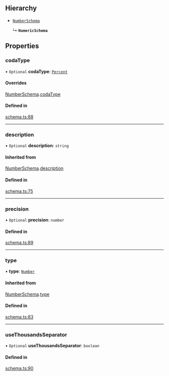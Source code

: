 ## Hierarchy

- [`NumberSchema`](NumberSchema.md)

  ↳ **`NumericSchema`**

## Properties

### codaType

• `Optional` **codaType**: [`Percent`](../enums/ValueHintType.md#percent)

#### Overrides

[NumberSchema](NumberSchema.md).[codaType](NumberSchema.md#codatype)

#### Defined in

[schema.ts:88](https://github.com/coda/packs-sdk/blob/main/schema.ts#L88)

___

### description

• `Optional` **description**: `string`

#### Inherited from

[NumberSchema](NumberSchema.md).[description](NumberSchema.md#description)

#### Defined in

[schema.ts:75](https://github.com/coda/packs-sdk/blob/main/schema.ts#L75)

___

### precision

• `Optional` **precision**: `number`

#### Defined in

[schema.ts:89](https://github.com/coda/packs-sdk/blob/main/schema.ts#L89)

___

### type

• **type**: [`Number`](../enums/ValueType.md#number)

#### Inherited from

[NumberSchema](NumberSchema.md).[type](NumberSchema.md#type)

#### Defined in

[schema.ts:83](https://github.com/coda/packs-sdk/blob/main/schema.ts#L83)

___

### useThousandsSeparator

• `Optional` **useThousandsSeparator**: `boolean`

#### Defined in

[schema.ts:90](https://github.com/coda/packs-sdk/blob/main/schema.ts#L90)
